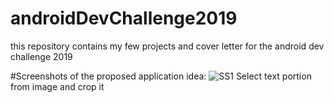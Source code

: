 # androidDevChallenge2019
this repository contains my few projects and cover letter for the android dev challenge 2019

#Screenshots of the proposed application idea:
![SS1](https://user-images.githubusercontent.com/24929566/69911229-74e64f80-143e-11ea-9a21-cee06d3139aa.jpeg)
Select text portion from image and crop it


